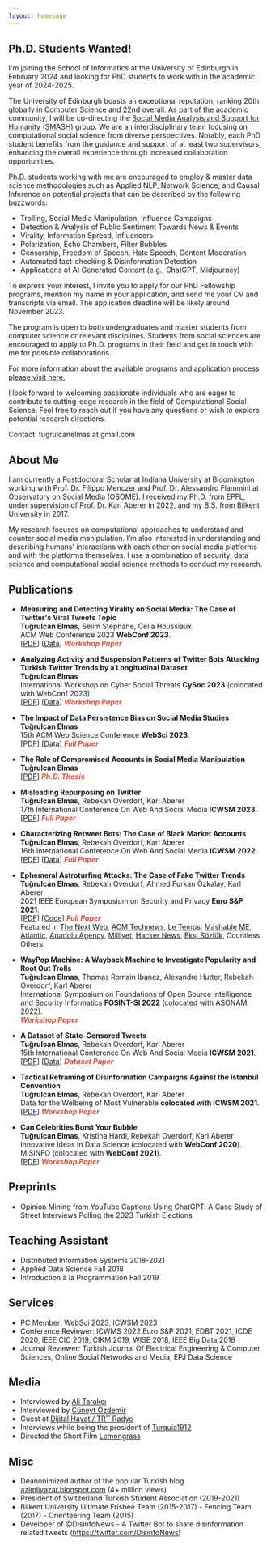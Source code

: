 ```yaml
---
layout: homepage
---
```


## Ph.D. Students Wanted! 

I'm joining the School of Informatics at the University of Edinburgh in February 2024 and looking for PhD students to work with in the academic year of 2024-2025.

The University of Edinburgh boasts an exceptional reputation, ranking 20th globally in Computer Science and 22nd overall. As part of the academic community, I will be co-directing the [Social Media Analysis and Support for Humanity (SMASH)](https://smash.inf.ed.ac.uk) group. We are an interdisciplinary team focusing on computational social science from diverse perspectives. Notably, each PhD student benefits from the guidance and support of at least two supervisors, enhancing the overall experience through increased collaboration opportunities.

Ph.D. students working with me are encouraged to employ & master data science methodologies such as Applied NLP, Network Science, and Causal Inference on potential projects that can be described by the following buzzwords:

- Trolling, Social Media Manipulation, Influence Campaigns
- Detection & Analysis of Public Sentiment Towards News & Events
- Virality, Information Spread, Influencers
- Polarization, Echo Chambers, Filter Bubbles
- Censorship, Freedom of Speech, Hate Speech, Content Moderation
- Automated fact-checking & Disinformation Detection
- Applications of AI Generated Content (e.g., ChatGPT, Midjourney)

To express your interest, I invite you to apply for our PhD Fellowship programs, mention my name in your application, and send me your CV and transcripts via email. The application deadline will be likely around November 2023.

The program is open to both undergraduates and master students from computer science or relevant disciplines. Students from social sciences are encouraged to apply to Ph.D. programs in their field and get in touch with me for possible collaborations.

For more information about the available programs and application process [please visit here.](https://www.ed.ac.uk/student-funding/postgraduate/international/science-engineering/informatics/informatics-global-phd-scholarships)

I look forward to welcoming passionate individuals who are eager to contribute to cutting-edge research in the field of Computational Social Science. Feel free to reach out if you have any questions or wish to explore potential research directions.

Contact: tugrulcanelmas at gmail.com

## About Me

I am currently a Postdoctoral Scholar at Indiana University at Bloomington working with Prof. Dr. Filippo Menczer and Prof. Dr. Alessandro Flammini at Observatory on Social Media (OSOME). I received my Ph.D. from EPFL, under supervision of Prof. Dr. Karl Aberer in 2022, and my B.S. from Bilkent University in 2017. 

My research focuses on computational approaches to understand and counter social media manipulation. I’m also interested in understanding and describing humans' interactions with each other on social media platforms and with the platforms themselves. I use a combination of security, data science and computational social science methods to conduct my research.

## Publications

- **Measuring and Detecting Virality on Social Media: The Case of Twitter's Viral Tweets Topic**
  <br>
  **Tuğrulcan Elmas**, Selim Stephane, Célia Houssiaux
  <br>
  ACM Web Conference 2023 **WebConf 2023**.
  <br>
  [[PDF](https://arxiv.org/abs/2303.06120)] [[Data](https://github.com/tugrulz/ViralTweets)] <strong><i style="color:#e74d3c">Workshop Paper</i></strong>

- **Analyzing Activity and Suspension Patterns of Twitter Bots Attacking Turkish Twitter Trends by a Longitudinal Dataset**
  <br>
  **Tuğrulcan Elmas**
  <br>
  International Workshop on Cyber Social Threats **CySoc 2023** (colocated with WebConf 2023).
  <br>
  [[PDF](https://arxiv.org/abs/2304.07907)] [[Data](https://github.com/tugrulz/EphemeralAstroturfing)] <strong><i style="color:#e74d3c">Workshop Paper</i></strong>

- **The Impact of Data Persistence Bias on Social Media Studies**
  <br>
  **Tuğrulcan Elmas**
  <br>
  15th ACM Web Science Conference **WebSci 2023**.
  <br>
  [[PDF](https://arxiv.org/pdf/2303.00902)] [[Data](https://github.com/tugrulz/DataPersistenceBias)] <strong><i style="color:#e74d3c">Full Paper</i></strong>

- **The Role of Compromised Accounts in Social Media Manipulation**
  <br>
  **Tuğrulcan Elmas**
  <br>
  [[PDF](https://infoscience.epfl.ch/record/297318/files/EPFL_TH8991.pdf)] <strong><i style="color:#e74d3c">Ph.D. Thesis</i></strong>

- **Misleading Repurposing on Twitter**
  <br>
  **Tuğrulcan Elmas**, Rebekah Overdorf, Karl Aberer
  <br>
  17th International Conference On Web And Social Media **ICWSM 2023**.
  <br>
  [[PDF](https://arxiv.org/abs/2010.10600)] <strong><i style="color:#e74d3c">Full Paper</i></strong>

- **Characterizing Retweet Bots: The Case of Black Market Accounts**
  <br>
  **Tuğrulcan Elmas**, Rebekah Overdorf, Karl Aberer
  <br>
  16th International Conference On Web And Social Media **ICWSM 2022**.
  <br>
  [[PDF](https://arxiv.org/abs/2112.02366)] [[Data](https://github.com/tugrulz/RetweetBots)] <strong><i style="color:#e74d3c">Full Paper</i></strong>

- **Ephemeral Astroturfing Attacks: The Case of Fake Twitter Trends**
  <br>
  **Tuğrulcan Elmas**, Rebekah Overdorf, Ahmed Furkan Özkalay, Karl Aberer
  <br>
  2021 IEEE European Symposium on Security and Privacy **Euro S&P 2021**.
  <br>
  [[PDF](https://arxiv.org/pdf/1910.07783.pdf)] [[Code](https://github.com/tugrulz/EphemeralAstroturfing)] <strong><i style="color:#e74d3c">Full Paper</i></strong>
  <br>
  Featured in [The Next Web](https://thenextweb.com/news/twitter-trending-topics-algorithm-has-vulnerability-hackers-using-ephemeral-astroturfing-attacks), [ACM Technews](https://technews.acm.org/archives.cfm?fo=2021-06-jun/jun-04-2021.html), [Le Temps](https://www.letemps.ch/societe/une-etude-lepfl-indique-20-tendances-twitter-faussees-contenus-ephemeres), [Mashable ME](https://me.mashable.com/tech/14085/turkish-twitter-being-flooded-with-fake-trends-created-by-bots-that-manipulate-algorithms), [Atlantic](https://www.theatlantic.com/technology/archive/2021/09/twitter-should-abolish-trending-topics/620026/), [Anadolu Agency](https://www.aa.com.tr/en/world/half-of-twitter-trending-topics-in-turkey-found-to-be-fake/2269405), [Milliyet](https://www.milliyet.com.tr/yazarlar/savas-onemli/epfl-arastirmasina-gore-turkiye-twitter-gundeminde-yer-alan-trendlerin-yarisi-sahte-6525080), [Hacker News](https://news.ycombinator.com/item?id=27368214), [Ekşi Sözlük](https://eksisozluk.com/2-haziran-2021-twitter-manipulasyon-ifsasi--6937655), Countless Others

- **WayPop Machine: A Wayback Machine to Investigate Popularity and Root Out Trolls**
  <br>
  **Tuğrulcan Elmas**, Thomas Romain Ibanez, Alexandre Hutter, Rebekah Overdorf, Karl Aberer
  <br>
  International Symposium on Foundations of Open Source Intelligence and Security Informatics **FOSINT-SI 2022** (colocated with ASONAM 2022).
  <br>
  <strong><i style="color:#e74d3c">Workshop Paper</i></strong>

- **A Dataset of State-Censored Tweets**
  <br>
  **Tuğrulcan Elmas**, Rebekah Overdorf, Karl Aberer
  <br>
  15th International Conference On Web And Social Media **ICWSM 2021**.
  <br>
  [[PDF](https://arxiv.org/pdf/2101.05919.pdf)] [[Data](https://zenodo.org/record/4439509)] <strong><i style="color:#e74d3c">Dataset Paper</i></strong>

- **Tactical Reframing of Disinformation Campaigns Against the Istanbul Convention**
  <br>
  **Tuğrulcan Elmas**, Rebekah Overdorf, Karl Aberer
  <br>
  Data for the Welbeing of Most Vulnerable **colocated with ICWSM 2021**.
  <br>
  [[PDF](https://arxiv.org/abs/2105.13398)] <strong><i style="color:#e74d3c">Workshop Paper</i></strong>

- **Can Celebrities Burst Your Bubble**
  <br>
  **Tuğrulcan Elmas**, Kristina Hardi, Rebekah Overdorf, Karl Aberer
  <br>
  Innovative Ideas in Data Science (colocated with **WebConf 2020**).
  <br>
  MISINFO (colocated with **WebConf 2021**).
  <br>
  [[PDF](https://arxiv.org/pdf/2003.06857.pdf)] <strong><i style="color:#e74d3c">Workshop Paper</i></strong>

## Preprints
- Opinion Mining from YouTube Captions Using ChatGPT: A Case Study of Street Interviews Polling the 2023 Turkish Elections

## Teaching Assistant
- Distributed Information Systems 2018-2021
- Applied Data Science Fall 2018
- Introduction à la Programmation Fall 2019

## Services
- PC Member: WebSci 2023, ICWSM 2023
- Conference Reviewer: ICWMS 2022 Euro S&P 2021, EDBT 2021, ICDE 2020, IEEE CIC 2019, CIKM 2019, WISE 2018, IEEE Big Data 2018
- Journal Reviewer: Turkish Journal Of Electrical Engineering & Computer Sciences, Online Social Networks and Media, EPJ Data Science

## Media
- Interviewed by [Ali Tarakçı](https://www.youtube.com/watch?v=UDcsgBqcQQ0)
- Interviewed by [Cüneyt Özdemir](https://www.youtube.com/watch?v=mxb-6Vbzz-I)
- Guest at [Dijital Hayat / TRT Radyo](https://www.youtube.com/watch?v=enAC3C_Q-44)
- Interviews while being the president of [Turquia1912](https://www.youtube.com/watch?v=GyJOCltA1Ak&list=PLrrZ8PX0n3IxYN9PcEGmJnGn4nvZypC2-)
- Directed the Short Film [Lemongrass](https://www.youtube.com/watch?v=_vbw9gL60gA)

## Misc
- Deanonimized author of the popular Turkish blog [azimliyazar.blogspot.com](https://azimliyazar.blogspot.com) (4+ million views)
- President of Switzerland Turkish Student Association (2019-2021)
- Bilkent University Ultimate Frisbee Team (2015-2017) - Fencing Team (2017) - Orienteering Team (2015)
- Developer of @DisinfoNews - A Twitter Bot to share disinformation related tweets (https://twitter.com/DisinfoNews)
